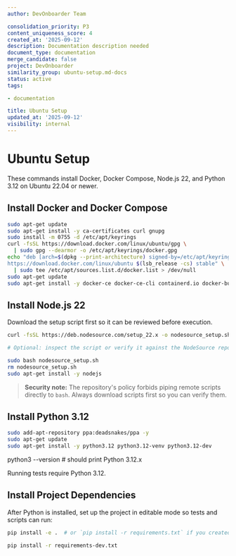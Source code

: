 ```yaml
---
author: DevOnboarder Team

consolidation_priority: P3
content_uniqueness_score: 4
created_at: '2025-09-12'
description: Documentation description needed
document_type: documentation
merge_candidate: false
project: DevOnboarder
similarity_group: ubuntu-setup.md-docs
status: active
tags:

- documentation

title: Ubuntu Setup
updated_at: '2025-09-12'
visibility: internal
---
```


# Ubuntu Setup

These commands install Docker, Docker Compose, Node.js 22, and Python 3.12 on Ubuntu 22.04 or newer.

## Install Docker and Docker Compose

```bash
sudo apt-get update
sudo apt-get install -y ca-certificates curl gnupg
sudo install -m 0755 -d /etc/apt/keyrings
curl -fsSL https://download.docker.com/linux/ubuntu/gpg \
  | sudo gpg --dearmor -o /etc/apt/keyrings/docker.gpg
echo "deb [arch=$(dpkg --print-architecture) signed-by=/etc/apt/keyrings/docker.gpg] \
https://download.docker.com/linux/ubuntu $(lsb_release -cs) stable" \
  | sudo tee /etc/apt/sources.list.d/docker.list > /dev/null
sudo apt-get update
sudo apt-get install -y docker-ce docker-ce-cli containerd.io docker-buildx-plugin docker-compose-plugin

```

## Install Node.js 22

Download the setup script first so it can be reviewed before execution.

```bash
curl -fsSL https://deb.nodesource.com/setup_22.x -o nodesource_setup.sh

# Optional: inspect the script or verify it against the NodeSource repository

sudo bash nodesource_setup.sh
rm nodesource_setup.sh
sudo apt-get install -y nodejs

```

> **Security note:** The repository's policy forbids piping remote scripts
> directly to `bash`. Always download scripts first so you can verify them.

## Install Python 3.12

```bash
sudo add-apt-repository ppa:deadsnakes/ppa -y
sudo apt-get update
sudo apt-get install -y python3.12 python3.12-venv python3.12-dev

```

python3 --version # should print Python 3.12.x

Running tests require Python 3.12.

## Install Project Dependencies

After Python is installed, set up the project in editable mode so tests and
scripts can run:

```bash
pip install -e .  # or `pip install -r requirements.txt` if you created one

pip install -r requirements-dev.txt

```
